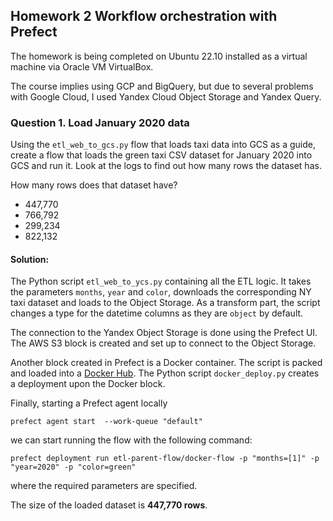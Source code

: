 ## Homework 2 Workflow orchestration with Prefect

The homework is being completed on Ubuntu 22.10 installed as a virtual machine via Oracle VM VirtualBox.

The course implies using GCP and BigQuery, but due to several problems with Google Cloud, I used Yandex Cloud Object Storage and Yandex Query.

### Question 1. Load January 2020 data

Using the `etl_web_to_gcs.py` flow that loads taxi data into GCS as a guide, create a flow that loads the green taxi CSV dataset for January 2020 into GCS and run it. Look at the logs to find out how many rows the dataset has.

How many rows does that dataset have?

* 447,770
* 766,792
* 299,234
* 822,132

#### Solution:

The Python script `etl_web_to_ycs.py` containing all the ETL logic. It takes the parameters `months`, `year` and `color`, downloads the corresponding NY taxi dataset and loads to the Object Storage.
As a transform part, the script changes a type for the datetime columns as they are `object` by default. 

The connection to the Yandex Object Storage is done using the Prefect UI. The AWS S3 block is created and set up to connect to the Object Storage.

Another block created in Prefect is a Docker container. The script is packed and loaded into a [Docker Hub](https://hub.docker.com/r/katrindenek/prefect/tags).
The Python script `docker_deploy.py` creates a deployment upon the Docker block.

Finally, starting a Prefect agent locally 
```
prefect agent start  --work-queue "default"
```
we can start running the flow with the following command:
```
prefect deployment run etl-parent-flow/docker-flow -p "months=[1]" -p "year=2020" -p "color=green"
```
where the required parameters are specified.

The size of the loaded dataset is __447,770 rows__.
